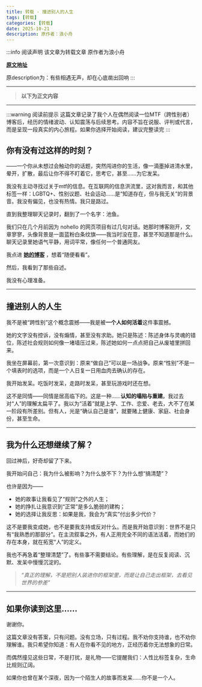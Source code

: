 ```yaml
---
title: 转载 - 撞进别人的人生
tags: [转载]
categories: [转载]
date: 2025-10-21
description: 原作者：浪小舟
---
```


:::info 阅读声明
该文章为转载文章 原作者为浪小舟

**[原文地址](https://blog.lonzov.top/posts/when-strangers-change-you/)**

原description为：有些相遇无声，却在心底凿出回响
:::

---

> **以下为正文内容**

---

:::warning 阅读前提示
这篇文章记录了我个人在偶然阅读一位MTF（跨性别者）博客后，经历的情绪波动、认知震荡与后续思考。内容不旨在说服、评判或代言，而是呈现一段真实的内心旅程。如果你选择开始阅读，建议完整读完
:::

## 你有没有过这样的时刻？

——一个你从未想过会触动你的话题，突然闯进你的生活，像一滴墨掉进清水里，晕开，扩散，最后让你不得不盯着它，思考它，甚至……为它发呆。

我没有主动寻找过关于mtf的信息。在互联网的信息洪流里，这对我而言，和其他标签一样：LGBTQ+、性别议题、社会运动……是“知道存在，但与我无关”的背景音。我没有偏见，也没有热情。我只是路过。

直到我整理聊天记录时，翻到了一个名字：池鱼。

我们只在几个月前因为 nohello 的网页项目有过几句对话。她那时博客刚开，文章寥寥，头像背景是一面蓝粉白条纹旗——我当时没在意，甚至不知道那是什么。聊天记录里她语气平静，用词平常，像任何一个普通网友。

我点进 **[她的博客](https://chiyu.it)** ，想着“随便看看”。

然后，我看到了那些自述。

我没有心理准备。

---

## 撞进别人的人生

我不是被“跨性别”这个概念震撼——我是被**一个人如何活着**这件事震撼。

她的文字没有控诉，没有煽情，甚至没有求助。她只是陈述：陈述身体与灵魂的错位，陈述社会规则如何像一堵墙压过来，陈述她如何一点点把自己从废墟里拼回来。

我坐在屏幕前，第一次意识到：原来“做自己”可以是一场战争。原来“性别”不是一个填表时的选项，而是一个人日复一日用血肉去确认的存在。

我开始发呆。吃饭时发呆，走路时发呆，甚至玩游戏时还在想。

这不是同情——同情是居高临下的。这是一种……**认知的塌陷与重建**。我过去对“人”的理解太扁平了。我以为“活着”就是上学、工作、恋爱、老去，大不了在某一阶段有所差别。但有人，光是“确认自己是谁”，就要赌上健康、家庭、社会身份，甚至生命。

---

## 我为什么还想继续了解？

回过神后，好奇却留了下来。

我开始问自己：我为什么被影响？为什么放不下？为什么想“搞清楚”？

也许是因为——

- 她的故事让我看见了“规则”之外的人生；
- 她的挣扎让我意识到“正常”是多么脆弱的建构；
- 她的选择让我反思：如果是我，我会为“真实”付出多少代价？

这不是要我变成她，也不是要我支持或反对什么。而是我开始意识到：世界不是只有“我熟悉的那部分”。在主流叙事之外，有人正用完全不同的语法活着，而她们的存在本身，就在拓宽“人”的定义。

我也不再急着“整理清楚”了。有些事不需要结论。有些理解，是在反复阅读、沉默、发呆中慢慢沉淀的。

> _“真正的理解，不是把别人装进你的框架里，而是让自己走出框架，去看见世界的参差”_

---

## 如果你读到这里……

谢谢你。

这篇文章没有答案，只有问题。没有立场，只有过程。我不劝你支持谁，也不劝你理解谁。我只希望你知道：有人在你看不见的地方，正经历着你无法想象的日常。

而偶然撞见这些日常，不是打扰，是礼物——它提醒我们：人性比标签复杂，生命比规则辽阔。

如果你也曾在某个深夜，因为一个陌生人的故事而发呆……你不是一个人。